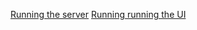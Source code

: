 [Running the server](/off-chain-node-sale/README.md)
[Running running the UI](/node-sales-ui-react/README.md)